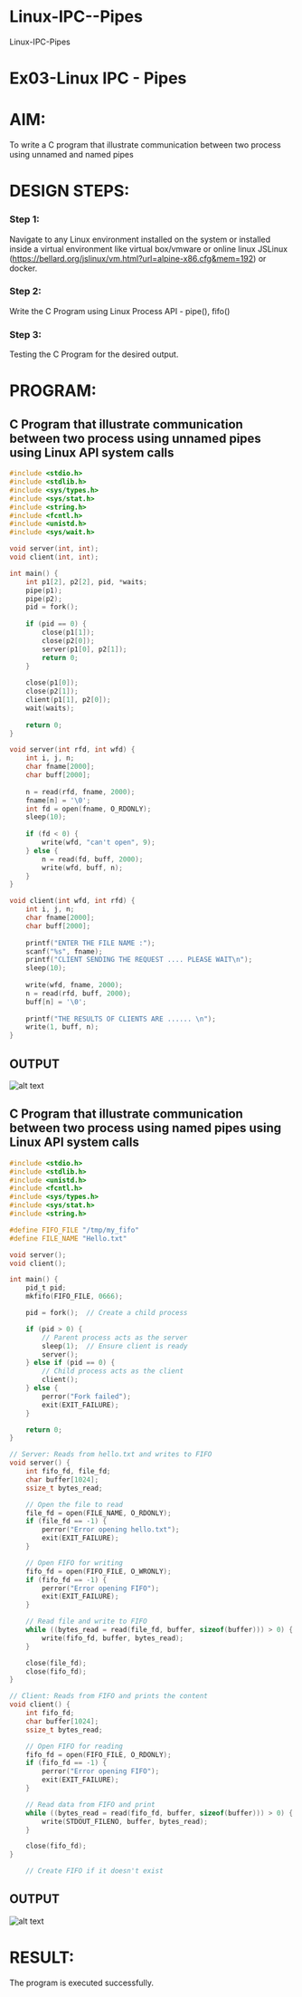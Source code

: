 # Linux-IPC--Pipes
Linux-IPC-Pipes


# Ex03-Linux IPC - Pipes

# AIM:
To write a C program that illustrate communication between two process using unnamed and named pipes

# DESIGN STEPS:

### Step 1:

Navigate to any Linux environment installed on the system or installed inside a virtual environment like virtual box/vmware or online linux JSLinux (https://bellard.org/jslinux/vm.html?url=alpine-x86.cfg&mem=192) or docker.

### Step 2:

Write the C Program using Linux Process API - pipe(), fifo()

### Step 3:

Testing the C Program for the desired output. 

# PROGRAM:

## C Program that illustrate communication between two process using unnamed pipes using Linux API system calls

```c
#include <stdio.h>
#include <stdlib.h>
#include <sys/types.h>
#include <sys/stat.h>
#include <string.h>
#include <fcntl.h>
#include <unistd.h>
#include <sys/wait.h>

void server(int, int);
void client(int, int);

int main() {
    int p1[2], p2[2], pid, *waits;
    pipe(p1);
    pipe(p2);
    pid = fork();
    
    if (pid == 0) {
        close(p1[1]);
        close(p2[0]);
        server(p1[0], p2[1]);
        return 0;
    }
    
    close(p1[0]);
    close(p2[1]);
    client(p1[1], p2[0]);
    wait(waits);
    
    return 0;
}

void server(int rfd, int wfd) {
    int i, j, n;
    char fname[2000];
    char buff[2000];
    
    n = read(rfd, fname, 2000);
    fname[n] = '\0';
    int fd = open(fname, O_RDONLY);
    sleep(10);
    
    if (fd < 0) {
        write(wfd, "can't open", 9);
    } else {
        n = read(fd, buff, 2000);
        write(wfd, buff, n);
    }
}

void client(int wfd, int rfd) {
    int i, j, n;
    char fname[2000];
    char buff[2000];
    
    printf("ENTER THE FILE NAME :");
    scanf("%s", fname);
    printf("CLIENT SENDING THE REQUEST .... PLEASE WAIT\n");
    sleep(10);
    
    write(wfd, fname, 2000);
    n = read(rfd, buff, 2000);
    buff[n] = '\0';
    
    printf("THE RESULTS OF CLIENTS ARE ...... \n");
    write(1, buff, n);
}

```



## OUTPUT
![alt text](image.png)

## C Program that illustrate communication between two process using named pipes using Linux API system calls

```c
#include <stdio.h>
#include <stdlib.h>
#include <unistd.h>
#include <fcntl.h>
#include <sys/types.h>
#include <sys/stat.h>
#include <string.h>

#define FIFO_FILE "/tmp/my_fifo"
#define FILE_NAME "Hello.txt"

void server();
void client();

int main() {
    pid_t pid;
    mkfifo(FIFO_FILE, 0666);

    pid = fork();  // Create a child process

    if (pid > 0) {
        // Parent process acts as the server
        sleep(1);  // Ensure client is ready
        server();
    } else if (pid == 0) {
        // Child process acts as the client
        client();
    } else {
        perror("Fork failed");
        exit(EXIT_FAILURE);
    }

    return 0;
}

// Server: Reads from hello.txt and writes to FIFO
void server() {
    int fifo_fd, file_fd;
    char buffer[1024];
    ssize_t bytes_read;

    // Open the file to read
    file_fd = open(FILE_NAME, O_RDONLY);
    if (file_fd == -1) {
        perror("Error opening hello.txt");
        exit(EXIT_FAILURE);
    }

    // Open FIFO for writing
    fifo_fd = open(FIFO_FILE, O_WRONLY);
    if (fifo_fd == -1) {
        perror("Error opening FIFO");
        exit(EXIT_FAILURE);
    }

    // Read file and write to FIFO
    while ((bytes_read = read(file_fd, buffer, sizeof(buffer))) > 0) {
        write(fifo_fd, buffer, bytes_read);
    }

    close(file_fd);
    close(fifo_fd);
}

// Client: Reads from FIFO and prints the content
void client() {
    int fifo_fd;
    char buffer[1024];
    ssize_t bytes_read;

    // Open FIFO for reading
    fifo_fd = open(FIFO_FILE, O_RDONLY);
    if (fifo_fd == -1) {
        perror("Error opening FIFO");
        exit(EXIT_FAILURE);
    }

    // Read data from FIFO and print
    while ((bytes_read = read(fifo_fd, buffer, sizeof(buffer))) > 0) {
        write(STDOUT_FILENO, buffer, bytes_read);
    }

    close(fifo_fd);
}

    // Create FIFO if it doesn't exist

```



## OUTPUT
![alt text](image-1.png)

# RESULT:
The program is executed successfully.
